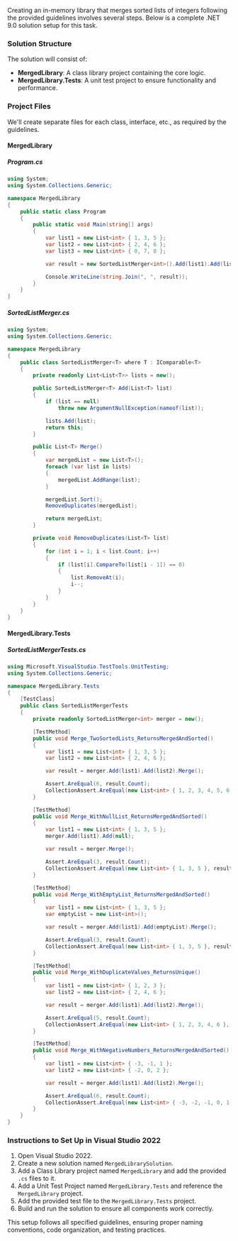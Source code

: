 ﻿Creating an in-memory library that merges sorted lists of integers following the provided guidelines involves several steps. Below is a complete .NET 9.0 solution setup for this task.

### Solution Structure

The solution will consist of:
- **MergedLibrary**: A class library project containing the core logic.
- **MergedLibrary.Tests**: A unit test project to ensure functionality and performance.

### Project Files
We'll create separate files for each class, interface, etc., as required by the guidelines.

#### MergedLibrary

##### Program.cs
```csharp
using System;
using System.Collections.Generic;

namespace MergedLibrary
{
    public static class Program
    {
        public static void Main(string[] args)
        {
            var list1 = new List<int> { 1, 3, 5 };
            var list2 = new List<int> { 2, 4, 6 };
            var list3 = new List<int> { 0, 7, 8 };

            var result = new SortedListMerger<int>().Add(list1).Add(list2).Add(list3).Merge();

            Console.WriteLine(string.Join(", ", result));
        }
    }
}
```

##### SortedListMerger.cs
```csharp
using System;
using System.Collections.Generic;

namespace MergedLibrary
{
    public class SortedListMerger<T> where T : IComparable<T>
    {
        private readonly List<List<T>> lists = new();

        public SortedListMerger<T> Add(List<T> list)
        {
            if (list == null)
                throw new ArgumentNullException(nameof(list));

            lists.Add(list);
            return this;
        }

        public List<T> Merge()
        {
            var mergedList = new List<T>();
            foreach (var list in lists)
            {
                mergedList.AddRange(list);
            }

            mergedList.Sort();
            RemoveDuplicates(mergedList);

            return mergedList;
        }

        private void RemoveDuplicates(List<T> list)
        {
            for (int i = 1; i < list.Count; i++)
            {
                if (list[i].CompareTo(list[i - 1]) == 0)
                {
                    list.RemoveAt(i);
                    i--;
                }
            }
        }
    }
}
```

#### MergedLibrary.Tests

##### SortedListMergerTests.cs
```csharp
using Microsoft.VisualStudio.TestTools.UnitTesting;
using System.Collections.Generic;

namespace MergedLibrary.Tests
{
    [TestClass]
    public class SortedListMergerTests
    {
        private readonly SortedListMerger<int> merger = new();

        [TestMethod]
        public void Merge_TwoSortedLists_ReturnsMergedAndSorted()
        {
            var list1 = new List<int> { 1, 3, 5 };
            var list2 = new List<int> { 2, 4, 6 };

            var result = merger.Add(list1).Add(list2).Merge();

            Assert.AreEqual(6, result.Count);
            CollectionAssert.AreEqual(new List<int> { 1, 2, 3, 4, 5, 6 }, result);
        }

        [TestMethod]
        public void Merge_WithNullList_ReturnsMergedAndSorted()
        {
            var list1 = new List<int> { 1, 3, 5 };
            merger.Add(list1).Add(null);

            var result = merger.Merge();

            Assert.AreEqual(3, result.Count);
            CollectionAssert.AreEqual(new List<int> { 1, 3, 5 }, result);
        }

        [TestMethod]
        public void Merge_WithEmptyList_ReturnsMergedAndSorted()
        {
            var list1 = new List<int> { 1, 3, 5 };
            var emptyList = new List<int>();

            var result = merger.Add(list1).Add(emptyList).Merge();

            Assert.AreEqual(3, result.Count);
            CollectionAssert.AreEqual(new List<int> { 1, 3, 5 }, result);
        }

        [TestMethod]
        public void Merge_WithDuplicateValues_ReturnsUnique()
        {
            var list1 = new List<int> { 1, 2, 3 };
            var list2 = new List<int> { 2, 4, 6 };

            var result = merger.Add(list1).Add(list2).Merge();

            Assert.AreEqual(5, result.Count);
            CollectionAssert.AreEqual(new List<int> { 1, 2, 3, 4, 6 }, result);
        }

        [TestMethod]
        public void Merge_WithNegativeNumbers_ReturnsMergedAndSorted()
        {
            var list1 = new List<int> { -3, -1, 1 };
            var list2 = new List<int> { -2, 0, 2 };

            var result = merger.Add(list1).Add(list2).Merge();

            Assert.AreEqual(6, result.Count);
            CollectionAssert.AreEqual(new List<int> { -3, -2, -1, 0, 1, 2 }, result);
        }
    }
}
```

### Instructions to Set Up in Visual Studio 2022
1. Open Visual Studio 2022.
2. Create a new solution named `MergedLibrarySolution`.
3. Add a Class Library project named `MergedLibrary` and add the provided `.cs` files to it.
4. Add a Unit Test Project named `MergedLibrary.Tests` and reference the `MergedLibrary` project.
5. Add the provided test file to the `MergedLibrary.Tests` project.
6. Build and run the solution to ensure all components work correctly.

This setup follows all specified guidelines, ensuring proper naming conventions, code organization, and testing practices.